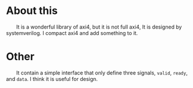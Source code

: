 # About this
&emsp;&emsp;It is a wonderful library of axi4, but it is not full axi4, It is designed by systemverilog. I compact axi4 and add something to it. 
# Other
&emsp;&emsp;It contain a simple interface that only define three signals, `valid`, `ready`, and `data`. I think it is useful for design. 


